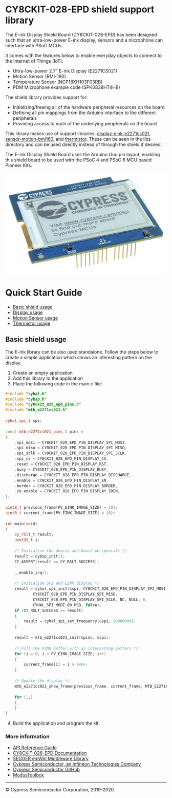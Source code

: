 # CY8CKIT-028-EPD shield support library

The E-ink Display Shield Board (CY8CKIT-028-EPD) has been designed such that an ultra-low-power E-ink display, sensors and a microphone can interface with PSoC MCUs.

It comes with the features below to enable everyday objects to connect to the Internet of Things (IoT).

* Ultra-low-power 2.7" E-ink Display (E2271CS021)
* Motion Sensor (BMI-160)
* Temperature Sensor (NCP18XH103F03RB)
* PDM Microphone example code (SPK0838HT4HB)

The shield library provides support for:
* Initializing/freeing all of the hardware peripheral resources on the board
* Defining all pin mappings from the Arduino interface to the different peripherals
* Providing access to each of the underlying peripherals on the board

This library makes use of support libraries: [display-eink-e2271cs021](https://github.com/cypresssemiconductorco/display-eink-e2271cs021), [sensor-motion-bmi160](https://github.com/cypresssemiconductorco/sensor-motion-bmi160), and [thermistor](https://github.com/cypresssemiconductorco/thermistor). These can be seen in the libs directory and can be used directly instead of through the shield if desired.

The E-ink Display Shield Board uses the Arduino Uno pin layout, enabling this shield board to be used with the PSoC 4 and PSoC 6 MCU based Pioneer Kits.

![](docs/html/board.png)

# Quick Start Guide

* [Basic shield usage](#basic-shield-usage)
* [Display usage](https://github.com/cypresssemiconductorco/display-eink-e2271cs021#quick-start)
* [Motion Sensor usage](https://github.com/cypresssemiconductorco/sensor-motion-bmi160#quick-start)
* [Thermistor usage](https://github.com/cypresssemiconductorco/thermistor#quick-start)


## Basic shield usage
The E-ink library can be also used standalone.
Follow the steps below to create a simple application which shows an interesting pattern on the display.
1. Create an empty application
2. Add this library to the application
3. Place the following code in the main.c file:
```cpp
#include "cyhal.h"
#include "cybsp.h"
#include "cy8ckit_028_epd_pins.h"
#include "mtb_e2271cs021.h"

cyhal_spi_t spi;

const mtb_e2271cs021_pins_t pins =
{
    .spi_mosi = CY8CKIT_028_EPD_PIN_DISPLAY_SPI_MOSI,
    .spi_miso = CY8CKIT_028_EPD_PIN_DISPLAY_SPI_MISO,
    .spi_sclk = CY8CKIT_028_EPD_PIN_DISPLAY_SPI_SCLK,
    .spi_cs = CY8CKIT_028_EPD_PIN_DISPLAY_CS,
    .reset = CY8CKIT_028_EPD_PIN_DISPLAY_RST,
    .busy = CY8CKIT_028_EPD_PIN_DISPLAY_BUSY,
    .discharge = CY8CKIT_028_EPD_PIN_DISPLAY_DISCHARGE,
    .enable = CY8CKIT_028_EPD_PIN_DISPLAY_EN,
    .border = CY8CKIT_028_EPD_PIN_DISPLAY_BORDER,
    .io_enable = CY8CKIT_028_EPD_PIN_DISPLAY_IOEN,
};

uint8_t previous_frame[PV_EINK_IMAGE_SIZE] = {0};
uint8_t current_frame[PV_EINK_IMAGE_SIZE] = {0};

int main(void)
{
    cy_rslt_t result;
    uint32_t i;

    /* Initialize the device and board peripherals */
    result = cybsp_init();
    CY_ASSERT(result == CY_RSLT_SUCCESS);

    __enable_irq();

    /* Initialize SPI and EINK display */
    result = cyhal_spi_init(&spi, CY8CKIT_028_EPD_PIN_DISPLAY_SPI_MOSI,
            CY8CKIT_028_EPD_PIN_DISPLAY_SPI_MISO,
            CY8CKIT_028_EPD_PIN_DISPLAY_SPI_SCLK, NC, NULL, 8,
            CYHAL_SPI_MODE_00_MSB, false);
    if (CY_RSLT_SUCCESS == result)
    {
        result = cyhal_spi_set_frequency(&spi, 20000000);
    }

    result = mtb_e2271cs021_init(&pins, &spi);

    /* Fill the EINK buffer with an interesting pattern */
    for (i = 0; i < PV_EINK_IMAGE_SIZE; i++)
    {
        current_frame[i] = i % 0xFF;
    }

    /* Update the display */
    mtb_e2271cs021_show_frame(previous_frame, current_frame, MTB_E2271CS021_FULL_4STAGE, true);

    for (;;)
    {
    }
}
```
4. Build the application and program the kit.

### More information

* [API Reference Guide](https://cypresssemiconductorco.github.io/CY8CKIT-028-EPD/html/index.html)
* [CY8CKIT-028-EPD Documentation](https://www.cypress.com/documentation/development-kitsboards/e-ink-display-shield-board-cy8ckit-028-epd)
* [SEGGER emWin Middleware Library](https://github.com/cypresssemiconductorco/emwin)
* [Cypress Semiconductor, an Infineon Technologies Company](http://www.cypress.com)
* [Cypress Semiconductor GitHub](https://github.com/cypresssemiconductorco)
* [ModusToolbox](https://www.cypress.com/products/modustoolbox-software-environment)

---
© Cypress Semiconductor Corporation, 2019-2020.
